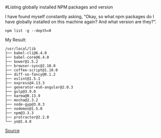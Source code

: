 #Listing globally installed NPM packages and version

I have found myself constantly asking, “Okay, so what npm packages do I have globally installed on this machine again? And what version are they?”.

```
npm list -g --depth=0
```

My Result:

```
/usr/local/lib
├── babel-cli@6.4.0
├── babel-core@6.4.0
├── bower@1.5.2
├── browser-sync@2.10.0
├── coffee-script@1.10.0
├── diff-so-fancy@0.1.2
├── eslint@1.5.1
├── express@4.13.3
├── generator-es6-angular@2.0.3
├── gulp@3.9.0
├── karma@0.13.9
├── mocha@2.3.2
├── node-gyp@3.0.3
├── nodemon@1.5.0
├── npm@3.3.3
├── protractor@2.2.0
└── yo@1.4.8
```

[Source](http://ponderingdeveloper.com/2013/09/03/listing-globally-installed-npm-packages-and-version/)
